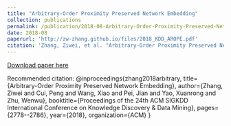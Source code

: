 ```yaml
---
title: "Arbitrary-Order Proximity Preserved Network Embedding"
collection: publications
permalink: /publication/2018-08-Arbitrary-Order-Proximity-Preserved-Network-Embedding
date: 2018-08
paperurl: 'http://zw-zhang.github.io/files/2018_KDD_AROPE.pdf'
citation: 'Zhang, Ziwei, et al. "Arbitrary-Order Proximity Preserved Network Embedding." Proceedings of the 24th ACM SIGKDD International Conference on Knowledge Discovery & Data Mining. ACM, 2018.'
---
```


[Download paper here](http://zw-zhang.github.io/files/2018_KDD_AROPE.pdf)

Recommended citation: 
@inproceedings{zhang2018arbitrary,
  title={Arbitrary-Order Proximity Preserved Network Embedding},
  author={Zhang, Ziwei and Cui, Peng and Wang, Xiao and Pei, Jian and Yao, Xuanrong and Zhu, Wenwu},
  booktitle={Proceedings of the 24th ACM SIGKDD International Conference on Knowledge Discovery \& Data Mining},
  pages={2778--2786},
  year={2018},
  organization={ACM}
}
